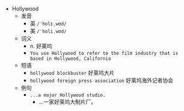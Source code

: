 - Hollywood
  - 发音
    - 英 `/ˈhɒlɪˌwʊd/`
    - 美 `/ˈhɑliˌwʊd/`
  - 词义
    - n. 好莱坞
    - `You use Hollywood to refer to the film industry that is based in Hollywood, California`
  - 短语
    - `hollywood blockbuster` 好莱坞大片 
    - `hollywood foreign press association` 好莱坞海外记者协会 
  - 例句
    - `...a major Hollywood studio.`
      - ...一家好莱坞大制片厂。

